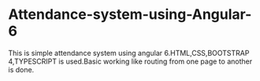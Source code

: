 # Attendance-system-using-Angular-6
This is simple attendance system using angular 6.HTML,CSS,BOOTSTRAP 4,TYPESCRIPT is used.Basic working like routing from one page to another is done.
